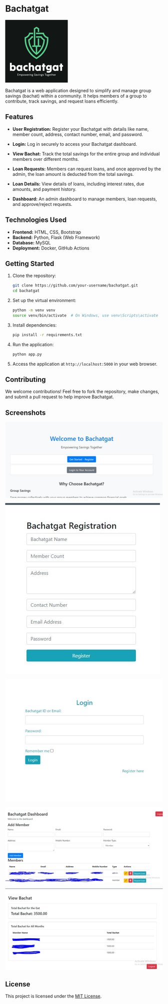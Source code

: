 # Bachatgat

![Bachatgat Logo](https://github.com/argadepp/bachatGat/blob/master/__screenshots/bachatgatlogo.png)

Bachatgat is a web application designed to simplify and manage group savings (bachat) within a community. It helps members of a group to contribute, track savings, and request loans efficiently.

## Features

- **User Registration:** Register your Bachatgat with details like name, member count, address, contact number, email, and password.

- **Login:** Log in securely to access your Bachatgat dashboard.

- **View Bachat:** Track the total savings for the entire group and individual members over different months.

- **Loan Requests:** Members can request loans, and once approved by the admin, the loan amount is deducted from the total savings.

- **Loan Details:** View details of loans, including interest rates, due amounts, and payment history.

- **Dashboard:** An admin dashboard to manage members, loan requests, and approve/reject requests.

## Technologies Used

- **Frontend:** HTML, CSS, Bootstrap
- **Backend:** Python, Flask (Web Framework)
- **Database:** MySQL
- **Deployment:** Docker, GitHub Actions

## Getting Started

1. Clone the repository:

    ```bash
    git clone https://github.com/your-username/bachatgat.git
    cd bachatgat
    ```

2. Set up the virtual environment:

    ```bash
    python -m venv venv
    source venv/bin/activate  # On Windows, use venv\Scripts\activate
    ```

3. Install dependencies:

    ```bash
    pip install -r requirements.txt
    ```

4. Run the application:

    ```bash
    python app.py
    ```

5. Access the application at `http://localhost:5000` in your web browser.

## Contributing

We welcome contributions! Feel free to fork the repository, make changes, and submit a pull request to help improve Bachatgat.

## Screenshots

![Wecome Page 1](https://github.com/argadepp/bachatGat/blob/master/__screenshots/welcome.JPG)

![Register Page 2](https://github.com/argadepp/bachatGat/blob/master/__screenshots/register.JPG)

![Login Page 3](https://github.com/argadepp/bachatGat/blob/master/__screenshots/login.JPG)

![Dashboard Page 4](https://github.com/argadepp/bachatGat/blob/master/__screenshots/dashboard.JPG)

![View Bachat Page 5](https://github.com/argadepp/bachatGat/blob/master/__screenshots/view_bachat.JPG)

## License

This project is licensed under the [MIT License](LICENSE).
